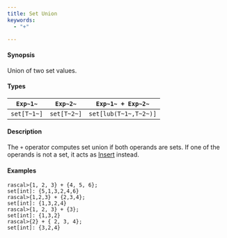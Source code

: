 ```yaml
---
title: Set Union
keywords:
  - "+"

---
```


#### Synopsis

Union of two set values.

#### Types

| `Exp~1~`    |  `Exp~2~`    | `Exp~1~ + Exp~2~`       |
| --- | --- | --- |
| `set[T~1~]` |  `set[T~2~]` | `set[lub(T~1~,T~2~)]`   |


#### Description

The `+` operator computes set union if both operands are sets. If one of the operands is not a set, it acts as [Insert](../../../../../Rascal/Expressions/Values/Set/Insert/index.md) instead.

#### Examples


```rascal-shell 
rascal>{1, 2, 3} + {4, 5, 6};
set[int]: {5,1,3,2,4,6}
rascal>{1,2,3} + {2,3,4};
set[int]: {1,3,2,4}
rascal>{1, 2, 3} + {3};
set[int]: {1,3,2}
rascal>{2} + { 2, 3, 4};
set[int]: {3,2,4}
```


